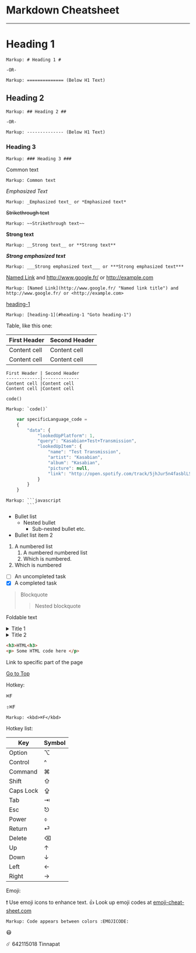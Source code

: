 Markdown Cheatsheet <a name="Top"></a>
===================
----

# Heading 1 #

    Markup: # Heading 1 #

    -OR-

    Markup: ============== (Below H1 Text)

## Heading 2 ##

    Markup: ## Heading 2 ##

    -OR-

    Markup: -------------- (Below H1 Text)

### Heading 3 ###

    Markup: ### Heading 3 ###

Common text

    Markup: Common text

_Emphasized Text_

    Markup: _Emphasized text_ or *Emphasized text*

~~Strikethrough text~~

    Markup: ~~Strikethrough text~~

__Strong text__

    Markup: __Strong text__ or **Strong text**

___Strong emphasized text___

    Markup: ___Strong emphasized text___ or ***Strong emphasized text***

[Named Link](http://www.google.fr/ "Named link title") and http://www.google.fr/ or <http://example.com>

    Markup: [Named Link](http://www.google.fr/ "Named link title") and http://www.google.fr/ or <http://example.com>

[heading-1](#heading-1 "Goto heading-1")

    Markup: [heading-1](#heading-1 "Goto heading-1")

Table, like this one:

First Header | Second Header
-------------|--------------
Content cell |Content cell
Content cell |Content cell

```
First Header | Second Header
-------------|--------------
Content cell |Content cell
Content cell |Content cell
```

`code()`

    Markup: `code()`

```javascript
    var specificLanguage_code =
    {
        "data": {
            "lookedUpPlatform": 1,
            "query": "Kasabian+Test+Transmission",
            "lookedUpItem": {
                "name": "Test Transmission",
                "artist": "Kasabian",
                "album": "Kasabian",
                "picture": null,
                "link": "http://open.spotify.com/track/5jhJur5n4fasblLSCOcrTp"
            }
        }
    }
```

    Markup: ```javascript
            ```

* Bullet list
    * Nested bullet
        * Sub-nested bullet etc.
* Bullet list item 2
1. A numbered list
    1. A numbered numbered list
    2. Which is numbered.
2. Which is numbered

- [ ] An uncompleted task
- [x] A completed task

> Blockquote
>> Nested blockquote

Foldable text

<details>
    <summary>Title 1</summary>
    <p> Content 1 Content 1 Content 1 Content 1 Content 1</p>
</details>
<details>
    <summary>Title 2</summary>
    <p> Content 2 Content 2 Content 2 Content 2 Content 2</p>
</details>

```html
<h3>HTML<h3>
<p> Some HTML code here </p>
```

Link to specific part of the page

[Go to Top](#Top)

Hotkey:

<kbd>⌘F</kbd>

<kbd>⇧⌘F</kbd>

    Markup: <kbd>⌘F</kbd>

Hotkey list:

|Key|Symbol|
|-|-|
|Option|⌥|
|Control|^|
|Command|⌘|
|Shift|⇧|
|Caps Lock|⇪|
|Tab|⇥|
|Esc|⎋|
|Power|⌽|
|Return|⏎|
|Delete|⌫|
|Up|↑|
|Down|↓|
|Left|←|
|Right|→|

Emoji:

:exclamation: Use emoji icons to enhance text. :+1: Look up emoji codes at [emoji-cheat-sheet.com](http://emoji-cheat-sheet.com/)


    Markup: Code appears between colors :EMOJICODE:

:mask:

:comet: 642115018 Tinnapat 